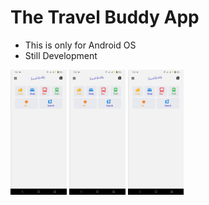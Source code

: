 # The Travel Buddy App

- This is only for Android OS
- Still Development

<div>
    <img src='assets\ScreenShorts\DashBoard.jpeg' style='height: 200px'>
    <img src='assets\ScreenShorts\DashBoard.jpeg' style='height: 200px'>
    <img src='assets\ScreenShorts\DashBoard.jpeg' style='height: 200px'>
</div>